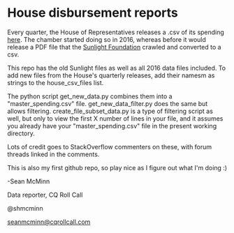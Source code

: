 # House disbursement reports


Every quarter, the House of Representatives releases a .csv of its spending [here](http://disbursements.house.gov). The chamber started doing so in 2016, whereas before it would release a PDF file that the [Sunlight Foundation](http://www.sunlightfoundation.com) crawled and converted to a csv. 

This repo has the old Sunlight files as well as all 2016 data files included. To add new files from the House's quarterly releases, add their namesm as strings to the house_csv_files list.

The python script get_new_data.py combines them into a "master_spending.csv" file. get_new_data_filter.py does the same but allows filtering. create_file_subset_data.py is a type of filtering script as well, but only to view the first X number of lines in your file, and it assumes you already have your "master_spending.csv" file in the present working directory.

Lots of credit goes to StackOverflow commenters on these, with forum threads linked in the comments.

This is also my first github repo, so play nice as I figure out what I'm doing :) 

-Sean McMinn

Data reporter, CQ Roll Call

@shmcminn

seanmcminn@cqrollcall.com